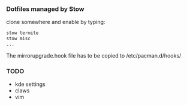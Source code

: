 ### Dotfiles managed by Stow

clone somewhere and enable by typing:
```bash
stow termite
stow misc
...
```

The mirrorupgrade.hook file has to be copied to /etc/pacman.d/hooks/

### TODO
- kde settings
- claws 
- vim 


